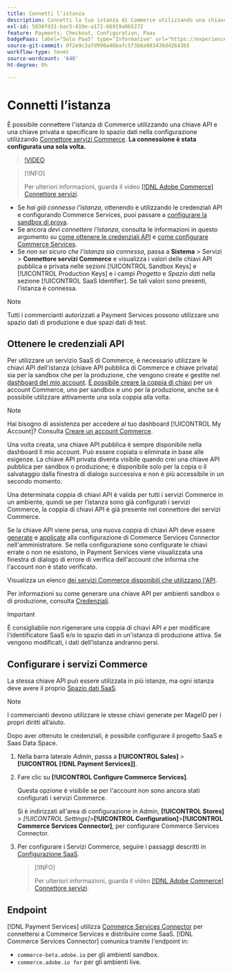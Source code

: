 ```yaml
---
title: Connetti l’istanza
description: Connetti la tua istanza di Commerce utilizzando una chiave API e una chiave privata e specifica lo spazio di dati nella configurazione.
exl-id: 5038fd31-bac5-419e-a172-66919a9b5272
feature: Payments, Checkout, Configuration, Paas
badgePaas: label="Solo PaaS" type="Informative" url="https://experienceleague.adobe.com/it/docs/commerce/user-guides/product-solutions" tooltip="Applicabile solo ai progetti Adobe Commerce on Cloud (infrastruttura PaaS gestita da Adobe) e ai progetti on-premise."
source-git-commit: 0f2e9c3a7d990a46bafc5f3b8a083436d42643b5
workflow-type: tm+mt
source-wordcount: '640'
ht-degree: 0%

---
```



# Connetti l’istanza

È possibile connettere l&#39;istanza di Commerce utilizzando una chiave API e una chiave privata e specificare lo spazio dati nella configurazione utilizzando [Connettore servizi Commerce](https://experienceleague.adobe.com/docs/commerce-merchant-services/user-guides/saas.html?lang=it). **La connessione è stata configurata una sola volta.**

>[!VIDEO](https://video.tv.adobe.com/v/3447835)

>[!INFO]
>
> Per ulteriori informazioni, guarda il video [[!DNL Adobe Commerce] Connettore servizi](https://experienceleague.adobe.com/docs/commerce-learn/tutorials/admin/adobe-commerce-services/configure-adobe-commerce-services-connector.html?lang=it).

* Se *hai già connesso l&#39;istanza*, ottenendo e utilizzando le credenziali API e configurando Commerce Services, puoi passare a [configurare la sandbox di prova](https://experienceleague.adobe.com/docs/commerce-merchant-services/payment-services/get-started/sandbox.html?lang=it).
* Se ancora *devi connettere l&#39;istanza*, consulta le informazioni in questo argomento su [come ottenere le credenziali API](#obtain-api-credentials) e [come configurare Commerce Services](#configure-commerce-services).
* Se *non sei sicuro che l&#39;istanza sia connessa*, passa a **Sistema** > Servizi > **Connettore servizi Commerce** e visualizza i valori delle chiavi API pubblica e privata nelle sezioni [!UICONTROL Sandbox Keys] e [!UICONTROL Production Keys] e i campi *Progetto* e *Spazio dati* nella sezione [!UICONTROL SaaS Identifier]. Se tali valori sono presenti, l’istanza è connessa.

>[!NOTE]
>
>Tutti i commercianti autorizzati a Payment Services possono utilizzare uno spazio dati di produzione e due spazi dati di test.

## Ottenere le credenziali API

Per utilizzare un servizio SaaS di Commerce, è necessario utilizzare le chiavi API dell&#39;istanza (chiave API pubblica di Commerce e chiave privata) sia per la sandbox che per la produzione, che vengono create e gestite nel [dashboard del mio account](https://account.magento.com/customer/account/login). [È possibile creare la coppia di chiavi](https://experienceleague.adobe.com/it/docs/commerce-admin/config/services/saas) per un account Commerce, uno per sandbox e uno per la produzione, anche se è possibile utilizzare attivamente una sola coppia alla volta.

>[!NOTE]
>
>Hai bisogno di assistenza per accedere al tuo dashboard [!UICONTROL My Account]? Consulta [Creare un account Commerce](https://experienceleague.adobe.com/it/docs/commerce-admin/start/commerce-account/commerce-account-create).

Una volta creata, una chiave API pubblica è sempre disponibile nella dashboard Il mio account. Può essere copiata o eliminata in base alle esigenze. La chiave API privata diventa visibile quando crei una chiave API pubblica per sandbox o produzione; è disponibile solo per la copia o il salvataggio dalla finestra di dialogo successiva e non è più accessibile in un secondo momento.

Una determinata coppia di chiavi API è valida per tutti i servizi Commerce in un ambiente, quindi se per l’istanza sono già configurati i servizi Commerce, la coppia di chiavi API è già presente nel connettore dei servizi Commerce.

Se la chiave API viene persa, una nuova coppia di chiavi API deve essere [generate](https://experienceleague.adobe.com/docs/commerce-merchant-services/payment-services/get-started/connect.html?lang=it#generate-an-api-key-and-private-key) e [applicate](https://experienceleague.adobe.com/docs/commerce-merchant-services/payment-services/get-started/connect.html?lang=it#configure-saas-project) alla configurazione di Commerce Services Connector nell&#39;amministratore. Se nella configurazione sono configurate le chiavi errate o non ne esistono, in Payment Services viene visualizzata una finestra di dialogo di errore di verifica dell&#39;account che informa che l&#39;account non è stato verificato.

Visualizza un elenco [dei servizi Commerce disponibili che utilizzano l&#39;API](https://experienceleague.adobe.com/it/docs/commerce-merchant-services/user-guides/integration-services/saas#availableservices).

Per informazioni su come generare una chiave API per ambienti sandbox o di produzione, consulta [Credenziali](https://experienceleague.adobe.com/docs/commerce-merchant-services/user-guides/saas.html?lang=it#apikey).

>[!IMPORTANT]
>
>È consigliabile non rigenerare una coppia di chiavi API *e* per modificare l&#39;identificatore SaaS e/o lo spazio dati in un&#39;istanza di produzione attiva. Se vengono modificati, i dati dell’istanza andranno persi.

## Configurare i servizi Commerce

La stessa chiave API può essere utilizzata in più istanze, ma ogni istanza deve avere il proprio [Spazio dati SaaS](https://experienceleague.adobe.com/docs/commerce-merchant-services/user-guides/saas.html?lang=it#saasenv).

>[!NOTE]
>
>I commercianti devono utilizzare le stesse chiavi generate per MageID per i propri diritti all’aiuto.

Dopo aver ottenuto le credenziali, è possibile configurare il progetto SaaS e Saas Data Space.

1. Nella barra laterale _Admin_, passa a **[!UICONTROL Sales]** > **[!UICONTROL [!DNL Payment Services]]**.
1. Fare clic su **[!UICONTROL Configure Commerce Services]**.

   Questa opzione è visibile se per l&#39;account non sono ancora stati configurati i servizi Commerce.

   Si è indirizzati all&#39;area di configurazione in Admin, **[!UICONTROL Stores]** > _[!UICONTROL Settings]_>**[!UICONTROL Configuration]**>**[!UICONTROL Commerce Services Connector]**, per configurare Commerce Services Connector.

1. Per configurare i Servizi Commerce, seguire i passaggi descritti in [Configurazione SaaS](https://experienceleague.adobe.com/docs/commerce-merchant-services/user-guides/integration-services/saas.html?lang=it#saasenv).

   >[!INFO]
   >
   > Per ulteriori informazioni, guarda il video [[!DNL Adobe Commerce] Connettore servizi](https://experienceleague.adobe.com/docs/commerce-learn/tutorials/admin/adobe-commerce-services/configure-adobe-commerce-services-connector.html?lang=it#configuration-faqs).

## Endpoint

[!DNL Payment Services] utilizza [Commerce Services Connector](https://experienceleague.adobe.com/docs/commerce-merchant-services/user-guides/saas.html?lang=it) per connettersi a Commerce Services e distribuire come SaaS. [!DNL Commerce Services Connector] comunica tramite l&#39;endpoint in:

* `commerce-beta.adobe.io` per gli ambienti sandbox.
* `commerce.adobe.io for` per gli ambienti live.
